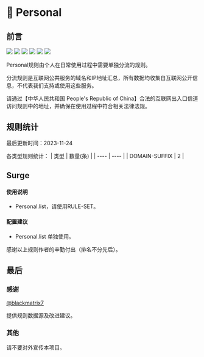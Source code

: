 # 🧸 Personal

## 前言

![](https://shields.io/badge/-移除重复规则-ff69b4) ![](https://shields.io/badge/-DOMAIN与DOMAIN--SUFFIX合并-green) ![](https://shields.io/badge/-DOMAIN--SUFFIX间合并-critical) ![](https://shields.io/badge/-DOMAIN与DOMAIN--KEYWORD合并-9cf) ![](https://shields.io/badge/-DOMAIN--SUFFIX与DOMAIN--KEYWORD合并-blue) ![](https://shields.io/badge/-IP--CIDR(6)合并-blueviolet) 

Personal规则由个人在日常使用过程中需要单独分流的规则。

分流规则是互联网公共服务的域名和IP地址汇总，所有数据均收集自互联网公开信息，不代表我们支持或使用这些服务。

请通过【中华人民共和国 People's Republic of China】合法的互联网出入口信道访问规则中的地址，并确保在使用过程中符合相关法律法规。

## 规则统计

最后更新时间：2023-11-24

各类型规则统计：
| 类型 | 数量(条)  | 
| ---- | ----  |
| DOMAIN-SUFFIX | 2  | 


## Surge 

#### 使用说明
- Personal.list，请使用RULE-SET。

#### 配置建议
- Personal.list 单独使用。


感谢以上规则作者的辛勤付出（排名不分先后）。

## 最后

### 感谢

[@blackmatrix7](https://github.com/blackmatrix7)

提供规则数据源及改进建议。

### 其他

请不要对外宣传本项目。
